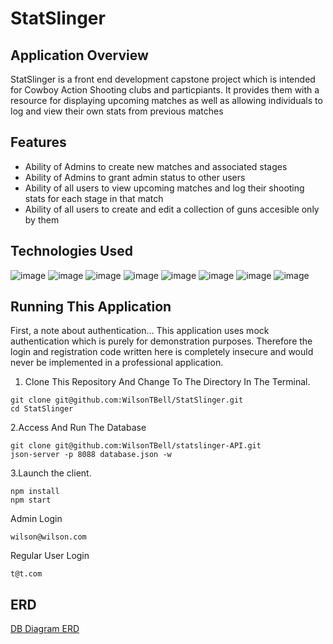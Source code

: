 # StatSlinger

## Application Overview
StatSlinger is a front end development capstone project which is intended for Cowboy Action Shooting clubs and particpiants. It provides them with a resource for displaying upcoming matches as well as allowing individuals to log and view their own stats from previous matches

## Features
- Ability of Admins to create new matches and associated stages
- Ability of Admins to grant admin status to other users
- Ability of all users to view upcoming matches and log their shooting stats for each stage in that match
- Ability of all users to create and edit a collection of guns accesible only by them

##  Technologies Used
![image](https://user-images.githubusercontent.com/105528673/183157779-a08151c2-07d4-469a-b1bf-fa409416d6ea.png)
![image](https://user-images.githubusercontent.com/105528673/183157835-99e6ec8c-701a-445b-ac72-0e9127112edd.png)
![image](https://user-images.githubusercontent.com/105528673/183157888-59cfa84d-da1f-4adb-acf7-858c87b63a87.png)
![image](https://user-images.githubusercontent.com/105528673/183157933-3a0c3484-a02a-4734-b7a3-d6b1c2904b83.png)
![image](https://user-images.githubusercontent.com/105528673/183157976-5543fa85-504e-41ad-9e00-016e5ca1b7e5.png)
![image](https://user-images.githubusercontent.com/105528673/183158015-89d806bd-2894-46f5-a5cf-e9642f48a8f3.png)
![image](https://user-images.githubusercontent.com/105528673/183158127-8d8c783d-19ad-4213-af19-1f54d91be8cb.png)
![image](https://user-images.githubusercontent.com/105528673/183158164-e94a87d3-6bd8-497e-9770-4074141ee75a.png)



## Running This Application

First, a note about authentication...
This application uses mock authentication which is purely for demonstration purposes. Therefore the login and registration code written here is completely insecure and would never be implemented in a professional application.

1. Clone This Repository And Change To The Directory In The Terminal.
```
git clone git@github.com:WilsonTBell/StatSlinger.git
cd StatSlinger
```

2.Access And Run The Database
```
git clone git@github.com:WilsonTBell/statslinger-API.git
json-server -p 8088 database.json -w
```

3.Launch the client.
```
npm install
npm start
```
Admin Login
```
wilson@wilson.com
```
Regular User Login
```
t@t.com
```


## ERD
[DB Diagram ERD](https://dbdiagram.io/d/62d17804cc1bc14cc5c7e8f6)


